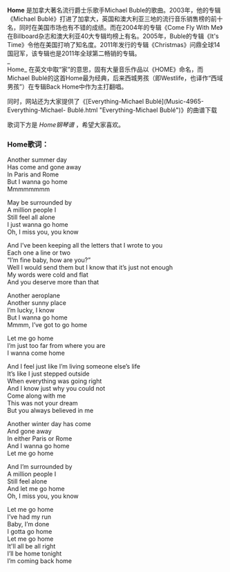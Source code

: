 

**Home** 是加拿大著名流行爵士乐歌手Michael Buble的歌曲。2003年，他的专辑《Michael
Bublé》打进了加拿大，英国和澳大利亚三地的流行音乐销售榜的前十名，同时在美国市场也有不错的成绩。而在2004年的专辑《Come Fly With
Me》在Billboard杂志和澳大利亚40大专辑均榜上有名。2005年，Buble的专辑《It's
Time》令他在美国打响了知名度。2011年发行的专辑《Christmas》问鼎全球14国冠军，该专辑也是2011年全球第二畅销的专辑。  
_  
Home_ 在英文中取“家”的意思，固有大量音乐作品以《HOME》命名，而Michael
Bublé的这首Home最为经典，后来西城男孩（即Westlife，也译作“西域男孩”）在专辑Back Home中作为主打翻唱。  
  
同时，网站还为大家提供了《[Everything-Michael Bublé](Music-4965-Everything-Michael-
Bublé.html "Everything-Michael Bublé")》的曲谱下载  
  
歌词下方是 _Home钢琴谱_ ，希望大家喜欢。

### Home歌词：

Another summer day  
Has come and gone away  
In Paris and Rome  
But I wanna go home  
Mmmmmmmm

May be surrounded by  
A million people I  
Still feel all alone  
I just wanna go home  
Oh, I miss you, you know

And I’ve been keeping all the letters that I wrote to you  
Each one a line or two  
“I’m fine baby, how are you?”  
Well I would send them but I know that it’s just not enough  
My words were cold and flat  
And you deserve more than that

Another aeroplane  
Another sunny place  
I’m lucky, I know  
But I wanna go home  
Mmmm, I’ve got to go home

Let me go home  
I’m just too far from where you are  
I wanna come home

And I feel just like I’m living someone else’s life  
It’s like I just stepped outside  
When everything was going right  
And I know just why you could not  
Come along with me  
This was not your dream  
But you always believed in me

Another winter day has come  
And gone away  
In either Paris or Rome  
And I wanna go home  
Let me go home

And I’m surrounded by  
A million people I  
Still feel alone  
And let me go home  
Oh, I miss you, you know

Let me go home  
I’ve had my run  
Baby, I’m done  
I gotta go home  
Let me go home  
It'll all be all right  
I’ll be home tonight  
I’m coming back home

